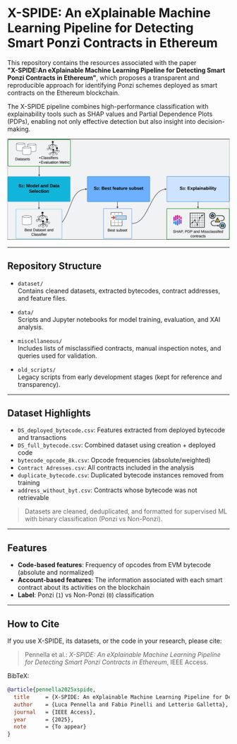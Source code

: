 # X-SPIDE: An eXplainable Machine Learning Pipeline for Detecting Smart Ponzi Contracts in Ethereum

This repository contains the resources associated with the paper  
**"X-SPIDE:An eXplainable Machine Learning Pipeline for Detecting Smart Ponzi Contracts in Ethereum"**, which proposes a transparent and reproducible approach for identifying Ponzi schemes deployed as smart contracts on the Ethereum blockchain.

The X-SPIDE pipeline combines high-performance classification with explainability tools such as SHAP values and Partial Dependence Plots (PDPs), enabling not only effective detection but also insight into decision-making.

![X-SPIDE Pipeline Overview](miscellaneous/x-spide-pipeline.png)


---

## Repository Structure

- `dataset/`  
  Contains cleaned datasets, extracted bytecodes, contract addresses, and feature files.

- `data/`  
  Scripts and Jupyter notebooks for model training, evaluation, and XAI analysis.

- `miscellaneous/`  
  Includes lists of misclassified contracts, manual inspection notes, and queries used for validation.

- `old_scripts/`  
  Legacy scripts from early development stages (kept for reference and transparency).
---

## Dataset Highlights

- `DS_deployed_bytecode.csv`: Features extracted from deployed bytecode and transactions  
- `DS_full_bytecode.csv`: Combined dataset using creation + deployed code  
- `bytecode_opcode_8k.csv`: Opcode frequencies (absolute/weighted)  
- `Contract Adresses.csv`: All contracts included in the analysis  
- `duplicate_bytecode.csv`: Duplicated bytecode instances removed from training  
- `address_without_byt.csv`: Contracts whose bytecode was not retrievable  

> Datasets are cleaned, deduplicated, and formatted for supervised ML with binary classification (Ponzi vs Non-Ponzi).

---

## Features

- **Code-based features**: Frequency of opcodes from EVM bytecode (absolute and normalized)  
- **Account-based features**: The information associated with each smart contract about its
activities on the blockchain 
- **Label**: Ponzi (`1`) vs Non-Ponzi (`0`) classification  

---

## How to Cite

If you use X-SPIDE, its datasets, or the code in your research, please cite:

> Pennella et al.: *X-SPIDE: An eXplainable Machine Learning Pipeline for Detecting Smart Ponzi Contracts in Ethereum*, IEEE Access.

BibTeX:
```bibtex
@article{pennella2025xspide,
  title     = {X-SPIDE: An eXplainable Machine Learning Pipeline for Detecting Smart Ponzi Contracts in Ethereum},
  author    = {Luca Pennella and Fabio Pinelli and Letterio Galletta},
  journal   = {IEEE Access},
  year      = {2025},
  note      = {To appear}
}






